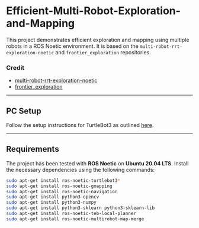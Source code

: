 # Efficient-Multi-Robot-Exploration-and-Mapping

This project demonstrates efficient exploration and mapping using multiple robots in a ROS Noetic environment. It is based on the `multi-robot-rrt-exploration-noetic` and `frontier_exploration` repositories.

### Credit
- [multi-robot-rrt-exploration-noetic](https://github.com/hikashi/multi-robot-rrt-exploration-noetic.git)
- [frontier_exploration](https://github.com/winwinashwin/frontier_exploration.git)

---

## PC Setup
Follow the setup instructions for TurtleBot3 as outlined [here](https://emanual.robotis.com/docs/en/platform/turtlebot3/quick-start/#pc-setup).

---

## Requirements
The project has been tested with **ROS Noetic** on **Ubuntu 20.04 LTS**. Install the necessary dependencies using the following commands:

```bash
sudo apt-get install ros-noetic-turtlebot3*
sudo apt-get install ros-noetic-gmapping
sudo apt-get install ros-noetic-navigation
sudo apt-get install python3-opencv
sudo apt-get install python3-numpy
sudo apt-get install python3-sklearn python3-sklearn-lib
sudo apt-get install ros-noetic-teb-local-planner
sudo apt-get install ros-noetic-multirobot-map-merge
